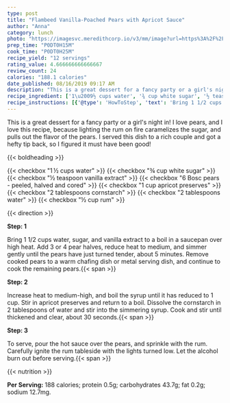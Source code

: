 ```yaml
---
type: post
title: "Flambeed Vanilla-Poached Pears with Apricot Sauce"
author: "Anna"
category: lunch
photo: "https://imagesvc.meredithcorp.io/v3/mm/image?url=https%3A%2F%2Fimages.media-allrecipes.com%2Fuserphotos%2F316234.jpg"
prep_time: "P0DT0H15M"
cook_time: "P0DT0H25M"
recipe_yield: "12 servings"
rating_value: 4.666666666666667
review_count: 24
calories: "188.1 calories"
date_published: 08/16/2019 09:17 AM
description: "This is a great dessert for a fancy party or a girl's night in! I love pears, and I love this recipe, because lighting the rum on fire caramelizes the sugar, and pulls out the flavor of the pears. I served this dish to a rich couple and got a hefty tip back, so I figured it must have been good!"
recipe_ingredient: ['1\u2009½ cups water', '¾ cup white sugar', '½ teaspoon vanilla extract', '6 Bosc pears - peeled, halved and cored', '1 cup apricot preserves', '2 tablespoons cornstarch', '2 tablespoons water', '½ cup rum']
recipe_instructions: [{'@type': 'HowToStep', 'text': 'Bring 1 1/2 cups water, sugar, and vanilla extract to a boil in a saucepan over high heat. Add 3 or 4 pear halves, reduce heat to medium, and simmer gently until the pears have just turned tender, about 5 minutes. Remove cooked pears to a warm chafing dish or metal serving dish, and continue to cook the remaining pears.\n'}, {'@type': 'HowToStep', 'text': 'Increase heat to medium-high, and boil the syrup until it has reduced to 1 cup. Stir in apricot preserves and return to a boil. Dissolve the cornstarch in 2 tablespoons of water and stir into the simmering syrup. Cook and stir until thickened and clear, about 30 seconds.\n'}, {'@type': 'HowToStep', 'text': 'To serve, pour the hot sauce over the pears, and sprinkle with the rum. Carefully ignite the rum tableside with the lights turned low. Let the alcohol burn out before serving.\n'}]
---
```


This is a great dessert for a fancy party or a girl's night in! I love pears, and I love this recipe, because lighting the rum on fire caramelizes the sugar, and pulls out the flavor of the pears. I served this dish to a rich couple and got a hefty tip back, so I figured it must have been good! 

{{< boldheading >}}

{{< checkbox "1 ½ cups water" >}}
{{< checkbox "¾ cup white sugar" >}}
{{< checkbox "½ teaspoon vanilla extract" >}}
{{< checkbox "6  Bosc pears - peeled, halved and cored" >}}
{{< checkbox "1 cup apricot preserves" >}}
{{< checkbox "2 tablespoons cornstarch" >}}
{{< checkbox "2 tablespoons water" >}}
{{< checkbox "½ cup rum" >}}


{{< direction >}}

**Step: 1**

Bring 1 1/2 cups water, sugar, and vanilla extract to a boil in a saucepan over high heat. Add 3 or 4 pear halves, reduce heat to medium, and simmer gently until the pears have just turned tender, about 5 minutes. Remove cooked pears to a warm chafing dish or metal serving dish, and continue to cook the remaining pears.{{< span >}}

**Step: 2**

Increase heat to medium-high, and boil the syrup until it has reduced to 1 cup. Stir in apricot preserves and return to a boil. Dissolve the cornstarch in 2 tablespoons of water and stir into the simmering syrup. Cook and stir until thickened and clear, about 30 seconds.{{< span >}}

**Step: 3**

To serve, pour the hot sauce over the pears, and sprinkle with the rum. Carefully ignite the rum tableside with the lights turned low. Let the alcohol burn out before serving.{{< span >}}

{{< nutrition >}}

**Per Serving:** 188 calories; protein 0.5g; carbohydrates 43.7g; fat 0.2g; sodium 12.7mg.